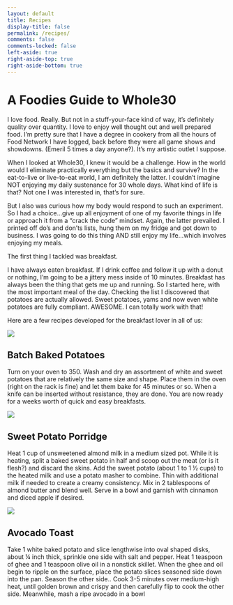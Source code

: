 ```yaml
---
layout: default
title: Recipes
display-title: false
permalink: /recipes/
comments: false
comments-locked: false
left-aside: true
right-aside-top: true
right-aside-bottom: true
---
```

# A Foodies Guide to Whole30

I love food. Really. But not in a stuff-your-face kind of way, it’s definitely quality over quantity. I love to enjoy well thought out and well prepared food. I’m pretty sure that I have a degree in cookery from all the hours of Food Network I have logged, back before they were all game shows and showdowns. (Emeril 5 times a day anyone?). It’s my artistic outlet I suppose.

When I looked at Whole30, I knew it would be a challenge. How in the world would I eliminate practically everything but the basics and survive? In the eat-to-live or live-to-eat world, I am definitely the latter. I couldn’t imagine NOT enjoying my daily sustenance for 30 whole days. What kind of life is that? Not one I was interested in, that’s for sure.

But I also was curious how my body would respond to such an experiment. So I had a choice…give up all enjoyment of one of my favorite things in life or approach it from a “crack the code” mindset. Again, the latter prevailed. I printed off do’s and don’ts lists, hung them on my fridge and got down to business. I was going to do this thing AND still enjoy my life…which involves enjoying my meals.

The first thing I tackled was breakfast.

I have always eaten breakfast. If I drink coffee and follow it up with a donut or nothing, I’m going to be a jittery mess inside of 10 minutes. Breakfast has always been the thing that gets me up and running. So I started here, with the most important meal of the day. Checking the list I discovered that potatoes are actually allowed. Sweet potatoes, yams and now even white potatoes are fully compliant. AWESOME. I can totally work with that!

Here are a few recipes developed for the breakfast lover in all of us:


<img src="https://res.cloudinary.com/aim4strength/image/upload/v1520292721/baked-potato.webp" >

## Batch Baked Potatoes

Turn on your oven to 350. Wash and dry an assortment of white and sweet potatoes that are relatively the same size and shape. Place them in the oven (right on the rack is fine) and let them bake for 45 minutes or so. When a knife can be inserted without resistance, they are done. You are now ready for a weeks worth of quick and easy breakfasts.

<img src="https://res.cloudinary.com/aim4strength/image/upload/v1520292720/sweet-potato.webp" >

## Sweet Potato Porridge

Heat 1 cup of unsweetened almond milk in a medium sized pot. While it is heating, split a baked sweet potato in half and scoop out the meat (or is it flesh?) and discard the skins. Add the sweet potato (about 1 to 1 ½ cups) to the heated milk and use a potato masher to combine. Thin with additional milk if needed to create a creamy consistency. Mix in 2 tablespoons of almond butter and blend well. Serve in a bowl and garnish with cinnamon and diced apple if desired.

<img src="http://res.cloudinary.com/aim4strength/image/upload/v1520292720/avocado-toast.webp" >

## Avocado Toast

Take 1 white baked potato and slice lengthwise into oval shaped disks, about ¼ inch thick, sprinkle one side with salt and pepper. Heat 1 teaspoon of ghee and 1 teaspoon olive oil in a nonstick skillet.  When the ghee and oil begin to ripple on the surface, place the potato slices seasoned side down into the pan. Season the other side.. Cook 3-5 minutes over medium-high heat, until golden brown and crispy and then carefully flip to cook the other side. Meanwhile, mash a ripe avocado in a bowl

